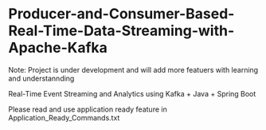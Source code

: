 # Producer-and-Consumer-Based-Real-Time-Data-Streaming-with-Apache-Kafka

Note:  Project is under development and will add more featuers with learning and understannding

Real-Time Event Streaming and Analytics using Kafka + Java + Spring Boot

Please read and use application ready feature in Application_Ready_Commands.txt

